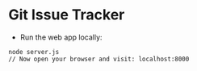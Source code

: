 # Git Issue Tracker


* Run the web app locally:
```
node server.js
// Now open your browser and visit: localhost:8000
```

